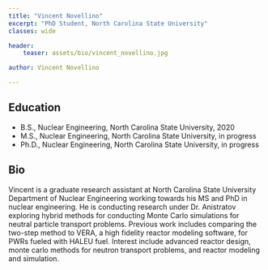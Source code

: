 ```yaml
---
title: "Vincent Novellino"
excerpt: "PhD Student, North Carolina State University"
classes: wide

header:
    teaser: assets/bio/vincent_novellino.jpg

author: Vincent Novellino

---
```

## Education
* B.S., Nuclear Engineering, North Carolina State University, 2020
* M.S., Nuclear Engineering, North Carolina State University, in progress
* Ph.D., Nuclear Engineering, North Carolina State University, in progress

## Bio
Vincent is a graduate research assistant at North Carolina State University Department of Nuclear Engineering working towards his MS and PhD in nuclear engineering.
He is conducting research under Dr. Anistratov exploring hybrid methods for conducting Monte Carlo simulations for neutral particle transport problems.
Previous work includes comparing the two-step method to VERA, a high fidelity reactor modeling software, for PWRs fueled with HALEU fuel.
Interest include advanced reactor design, monte carlo methods for neutron transport problems, and reactor modeling and simulation.